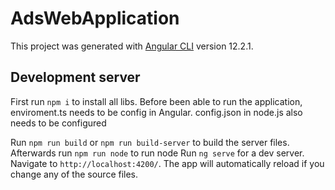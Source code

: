 # AdsWebApplication

This project was generated with [Angular CLI](https://github.com/angular/angular-cli) version 12.2.1.

## Development server
First run `npm i` to install all libs.
Before been able to run the application, enviroment.ts needs to be config in Angular. config.json in node.js also needs to be configured

Run `npm run build` or `npm run build-server` to build the server files. Afterwards run `npm run node` to run node
Run `ng serve` for a dev server. Navigate to `http://localhost:4200/`. The app will automatically reload if you change any of the source files.
